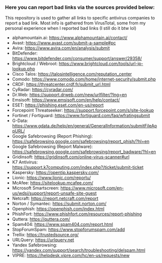 ### Here you can report bad links via the sources provided below:
This repository is used to gather all links to specific antivirus companies to report a bad link. Most info is gathered from VirusTotal, some from my personal experience when I reported bad links (I still do it btw lol)
- alphamountain.ai: https://www.alphamountain.ai/contact/
- Avast: https://www.avast.com/submit-a-sample#pc
- Avira: https://www.avira.com/en/analysis/submit
- BitDefender: https://www.bitdefender.com/consumer/support/answer/29358/
- Brightcloud / Webroot: https://www.brightcloud.com/tools/url-ip-lookup.php
- Cisco Talos: https://talosintelligence.com/reputation_center
- Comodo: https://www.comodo.com/home/internet-security/submit.php 
- CRDF: https://threatcenter.crdf.fr/submit_url.html
- CyRadar: https://cyradar.com/
- Dr.Web: https://support.drweb.com/new/urlfilter/?lng=en
- Emsisoft: https://www.emsisoft.com/en/help/contact/
- ESET: https://phishing.eset.com/en-us/report
- Forcepoint Threatseeker: https://support.forcepoint.com/s/site-lookup
- Fortinet / Fortiguard: https://www.fortiguard.com/faq/wfratingsubmit
- G-Data: https://www.gdata.de/help/en/general/GeneralInformation/submitFileAppURL/
- Google Safebrowsing (Report Phishing): https://safebrowsing.google.com/safebrowsing/report_phish/?hl=en
- Google Safebrowsing (Report Malware): https://safebrowsing.google.com/safebrowsing/report_badware/?hl=en
- Gridinsoft: https://gridinsoft.com/online-virus-scanner#url
- K7 Antivirus: https://support.k7computing.com/index.php?/ticket/submit-ticket
- Kaspersky: https://opentip.kaspersky.com/
- Lionic: https://www.lionic.com/reportu/
- McAfee: https://sitelookup.mcafee.com/
- Microsoft Smartscreen: https://www.microsoft.com/en-us/wdsi/support/report-unsafe-site-guest
- Netcraft: https://report.netcraft.com/report
- Norton / Symantec: https://submit.norton.com/
- Openphish: https://openphish.com/index.html 
- PhishFort: https://www.phishfort.com/resources/report-phishing
- Quttera: https://quttera.com/
- Spam404: https://www.spam404.com/report.html
- StopForumSpam: https://www.stopforumspam.com/add
- Trellix: https://trustedsource.org/
- URLQuery: https://urlquery.net
- Yandex Safebrowsing: https://yandex.com/support/search/troubleshooting/delspam.html
- VIPRE: https://helpdesk.vipre.com/hc/en-us/requests/new

